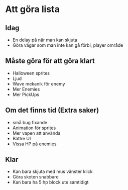 # Att göra lista 

## Idag
* En delay på när man kan skjuta 
* Göra vägar som man inte kan gå förbi, player område

## Måste göra för att göra klart 
* Halloween sprites
* Ljud 
* Wave mekanik för enemy
* Mer Enemies 
* Mer PickUps 


## Om det finns tid (Extra saker)
* små bug fixande 
* Animation för sprites 
* Mer vapen att använda 
* Bättre UI
* Vissa HP på enemies 


## Klar 
* Kan bara skjuta med mus vänster klick 
* Göra skoten snabbare 
* Kan bara ha 5 hp block ute samtidigt 